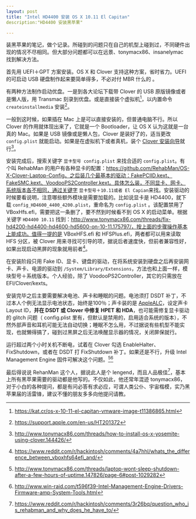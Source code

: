 ```yaml
---
layout: post
title: "Intel HD4400 安装 OS X 10.11 El Capitan"
description:"HD4400 安装黑苹果"

---
```



装黑苹果的笔记，做个记录。所碰到的问题只在自己的机型上碰到过，不同硬件出现的情况不尽相同。但大部分问题都可以在远景、tonymacx86、insanelymac 找到解决方法。

首先用 UEFI＋GPT 方案安装。OS X 和 Clover 支持这种方案，省时省力。UEFI 的可启动 USB 硬盘制作起来要简单得多，不必对付 MBR 什么的 。

有两种方法制作启动优盘。一是到各大论坛下载带 Clover 的 USB 原版镜像或者是懒人版，用 Transmac 刻录到优盘。或是直接装个虚拟机[^1]，以内置命令 `createinstallmedia` 安装[^2]。

一般到这时候，如果插在 Mac 上是可以直接安装的，但普通电脑不行。所以 Clover 的作用就体现出来了，它就是一个 Bootloader，让 OS X 认为这就是一台真的 Mac。如果是 USB 镜像或是懒人包，Clover 是装好了的，适当更改 `config.plist` 就能启动。如果是在虚拟机下或者真机，装个 [Clover 安装向导](https://sourceforge.net/projects/cloverefiboot/files/latest/download)就行[^3]。

安装完成后，搜索关键字 `显卡型号 config.plist` 来找合适的 `config.plist`。有个叫 RehabMan 的用户有各种显卡的配置：https://github.com/RehabMan/OS-X-Clover-Laptop-Config。之后装几个最基本的驱动：FakePCIID.kext、FakeSMC.kext、VoodooPS2Controller.kext。具体怎么装，不同显卡、网卡、系统版本各不相同，通过关键字 `显卡型号＋10.11或者 El Capian`来找。安装驱动的时候要看说明，注意哪些额外模块是需要加载的。比如说显卡是 HD4400，就下载 `config_HD4600_4400_4200.plist`，重命名为 `config.plist` 。该配置禁用了 VBoxHfs.efi，需要把这一条删了，要不然到时候看不到 OS X 的启动菜单。根据关键字 `HD4400 10.11` 找到：http://www.tonymacx86.com/threads/fix-hd4200-hd4400-hd4600-hd5600-on-10-11.175797/，按上面的步骤操作基本上能成功。值得一提的是 VBoxHFS.efi 和 HFSPlus.efi，两者都可以用来读取 HFS 分区，被 Clover 用来寻找可引导的项，据说后者速度快，但前者兼容性好，如果出现启动黑屏的现象就用前者[^4]。

在安装阶段只用 Fake ID、显卡、键盘的驱动，在将系统安装到硬盘之后再安装网卡、声卡、电源的驱动到 `/System/Library/Extensions`，方法也和上面一样，模块型号＋系统版本。个人经验，除了 VoodooPS2Controller，其它的只需放在 EFI/Clover/kexts。

安装完毕之后主要需要解决电池、声卡和睡眠的问题。电池须打 DSDT 补丁，不过本人个例无法显示电池状态，始终是100％；声卡装的是 [AppleALC](https://github.com/vit9696/AppleALC)，设定声卡 Layout ID，**并在 DSDT 或 Clover 中修复 HPET 和 HDA**，也可能需修复显卡驱动的 glitch 问题（ config.plist 里有，但默认是禁用的，启用适合系统的版本），不然外部声音和耳机可能无法自动切换；睡眠不怎么用，不过据说有些机型不能实现，也就懒得搞了，碰到过黑屏之后无法唤醒显示器的情况，关闭屏保就行。

运行超过两个小时关机不断电，试着在 Clover 勾选 EnableHalter、FixShutdown，或者在 DSDT 打 FixShutdown 补丁。如果还是不行，升级 Intel Management Engine 固件可解决这个问题。[^6][^7]

最后得说说 RehanMan 这个人，据说此人是个 lengend，而且人品极佳[^5]，基本上所有黑苹果需要的驱动都是他写的。不仅如此，他还常年混迹 tonymacx86，对于小白的各种提问，都是有问必答有求必应，可谓人类公仆、宇宙楷模，实乃黑苹果届的活雷锋，建议不懂的朋友多多向他提问请教。

[^1]: https://kat.cr/os-x-10-11-el-capitan-vmware-image-t11386865.html
[^2]: https://support.apple.com/en-us/HT201372
[^3]: http://www.tonymacx86.com/threads/how-to-install-os-x-yosemite-using-clover.144426/
[^4]: https://www.reddit.com/r/hackintosh/comments/4a7hhl/whats_the_difference_between_vboxhfs64efi_and/
[^5]: https://www.reddit.com/r/hackintosh/comments/3r26bq/question_who_is_rehabman_and_why_does_he_have_to/
[^6]: http://www.tonymacx86.com/threads/laptop-wont-sleep-shutdown-after-a-few-hours-of-uptime.147826/page-6#post-1029282
[^7]: http://www.win-raid.com/t596f39-Intel-Management-Engine-Drivers-Firmware-amp-System-Tools.html